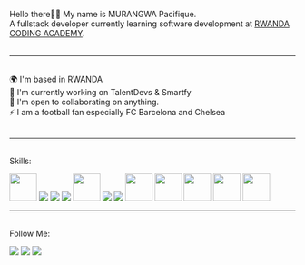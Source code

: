 Hello there👋👋  My name is MURANGWA Pacifique.<br>
A fullstack developer currently learning software development at <a href="rca.ac.rw">RWANDA CODING ACADEMY</a>.<br>
<br>
<hr>
<br>
🌍  I'm based in RWANDA<br>
🚀  I'm currently working on TalentDevs & Smartfy<br>
🤝  I'm open to collaborating on anything.<br>
⚡  I am a football fan especially FC Barcelona and Chelsea<br>
<br>
<hr>
<br>
Skills: 
<br>

<p>
  <a href="https://www.php.net/docs.php"><img src="https://cdn-icons-png.flaticon.com/512/5968/5968332.png" width="48px" height="48px"/></a>
  <a href="https://devdocs.io/c/"><img src="https://img.icons8.com/color/48/000000/c-programming.png"/></a>
  <a href="https://developer.mozilla.org/en-US/docs/Web/JavaScript"><img src="https://img.icons8.com/color/48/000000/javascript--v1.png"/></a>
  <a href="https://developer.mozilla.org/en-US/docs/Web/HTML"><img src="https://img.icons8.com/color/48/000000/html-5--v1.png"/></a>
  <a href="https://developer.mozilla.org/en-US/docs/Web/CSS"><img src="https://cdn-icons-png.flaticon.com/512/732/732190.png" width="48px" height="48px"/></a>
  <a href="https://getbootstrap.com/docs/5.1/getting-started/introduction/"><img src="https://img.icons8.com/color/48/000000/bootstrap.png"/></a>
  <a href="https://reactjs.org/docs/getting-started.html"><img src="https://img.icons8.com/color/48/000000/react-native.png"/></a>
  <a href="https://https://www.mongodb.com/atlas"><img src="https://res.cloudinary.com/crunchbase-production/image/upload/c_lpad,f_auto,q_auto:eco,dpr_1/erkxwhl1gd48xfhe2yld" width="48px" height="48px"/></a>
  <a href="https://dev.mysql.com/doc/"><img src="https://cdn-icons-png.flaticon.com/512/5968/5968313.png" width="48px" height="48px"/></a>
  <a href="https://nodejs.org/en/docs/"><img src="https://w7.pngwing.com/pngs/1006/374/png-transparent-web-development-node-js-socket-io-javascript-network-socket-modernization-miscellaneous-logo-web-application-thumbnail.png" width="48px" height="48px"/></a>
   <a href="https://wwww.expressjs.com"><img src="https://www.mementotech.in/assets/images/icons/express.png" width="48px" height="48px"/></a>
   <a href="https://wwww.socket.io"><img src="https://iconape.com/wp-content/files/hl/371476/svg/371476.svg" width="48px" height="48px"/></a>
</p>

<hr>
<br>
Follow Me:
<br>
<p>
  <a href="https://wwww.facebook.com"><img src="https://img.icons8.com/fluency/48/000000/facebook-new.png"/></a>
  <a href="https://wwww.instagram.com"><img src="https://img.icons8.com/color/48/000000/instagram-new--v1.png"/></a>
  <a href="https://wwww.linkedin.com"><img src="https://img.icons8.com/color/48/000000/linkedin-circled--v1.png"/></a>
</p>
